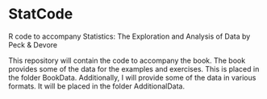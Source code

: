 # StatCode
R code to accompany Statistics: The Exploration and Analysis of Data by Peck &amp; Devore

This repository will contain the code to accompany the book.  The book provides some of the data for the examples and exercises.  This is placed in the folder BookData.  Additionally, I will provide some of the data in various formats.  It will be placed in the folder AdditionalData.
